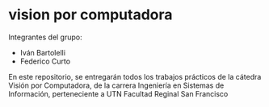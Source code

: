 # vision por computadora

Integrantes del grupo:
- Iván Bartolelli
- Federico Curto

En este repositorio, se entregarán todos los trabajos prácticos de la cátedra
Visión por Computadora, de la carrera Ingeniería en Sistemas de Información, 
perteneciente a UTN Facultad Reginal San Francisco
